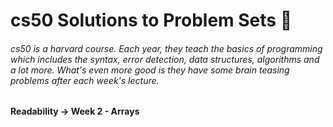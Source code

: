 # cs50 Solutions to Problem Sets :raised_hands:

###### cs50 is a harvard course. Each year, they teach the basics of programming which includes the syntax, error detection, data structures, algorithms and a lot more. What's even more good is they have some brain teasing problems after each week's lecture.

#### Readability -> Week 2 - Arrays
